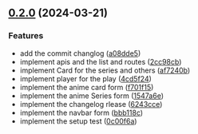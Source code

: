 

## [0.2.0](https://github.com/sanchit-sherawat/anime-series-app/compare/v0.1.0...v0.2.0) (2024-03-21)


### Features

* add the commit changlog ([a08dde5](https://github.com/sanchit-sherawat/anime-series-app/commit/a08dde5d244e9af3b918b22134f63775e6c619f9))
* implement apis and the list and routes ([2cc98cb](https://github.com/sanchit-sherawat/anime-series-app/commit/2cc98cb190460e0e34c74a7b32e7cd7b2807c04a))
* implement Card for the series and others ([af7240b](https://github.com/sanchit-sherawat/anime-series-app/commit/af7240b6bbe069ac2a140044e755c905ff46f680))
* implement player for the play ([4cd5f24](https://github.com/sanchit-sherawat/anime-series-app/commit/4cd5f2431ba4751563145df7779d46c545e33b25))
* implement the anime card form ([f701f15](https://github.com/sanchit-sherawat/anime-series-app/commit/f701f1587f8e860fee820035612b38a08b43c11d))
* implement the anime Series form ([1547a6e](https://github.com/sanchit-sherawat/anime-series-app/commit/1547a6ef7baf4e98ad656440dd091d1a8bb0bec5))
* implement the changelog rlease ([6243cce](https://github.com/sanchit-sherawat/anime-series-app/commit/6243ccedb7223dba7de36b7c23f68fb4778d5504))
* implement the navbar form ([bbb118c](https://github.com/sanchit-sherawat/anime-series-app/commit/bbb118ca937d4c1d05e904be0032365312b02736))
* implement the setup test ([0c00f6a](https://github.com/sanchit-sherawat/anime-series-app/commit/0c00f6a00eba70825cb84becd86eb2b57586cc4a))
